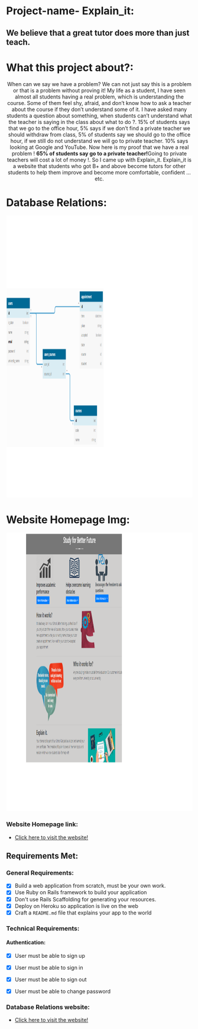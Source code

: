 # Project-name- Explain_it:

## We believe that a great tutor does more than just teach.

# What this project about?:


<p align="center">When can we say we have a problem? We can not just say this is a problem or that is a problem without proving it! My life as a student, I have seen almost all students having a real problem, which is understanding the course. Some of them feel shy, afraid, and don’t know how to ask a teacher about the course if they don’t understand some of it. I have asked many students a question about something, when students can’t understand what the teacher is saying in the class about what to do ?. 15% of students says that we go to the office hour, 5% says if we don’t find a private teacher we should withdraw from class, 5% of students say we should go to the office hour, if we still do not understand we will go to private teacher. 10% says looking at Google and YouTube. Now here is my proof that we have a real problem ! <b> 65% of students say go to a private teacher!</b>Going to private teachers will cost a lot of money !. So I came up with Explain_it. Explain_it is a website that students who got B+ and above become tutors for other students to help them improve and become more comfortable, confident …etc.</p>




 # Database Relations:

 <p align="center"><img src="./website-homepage/dbdiagram.png" width="900" height="760" ></p>

 # Website Homepage Img:

 <p align="center"><img src="./website-homepage/home-1.png" width="900" height="750" ></p>


### Website Homepage link:
* [Click here to visit the website!](https://explan-it.herokuapp.com/) 


## Requirements Met:

### General Requirements:

- [x] Build a web application from scratch, must be your own work. 
- [x] Use Ruby on Rails framework to build your application 
- [x] Don't use Rails Scaffolding for generating your resources. 
- [x] Deploy on Heroku so application is live on the web 
- [x] Craft a `README.md` file that explains your app to the world 

### Technical Requirements:

#### Authentication:
- [x] User must be able to sign up 
- [x] User must be able to sign in 
- [x] User must be able to sign out
- [x] User must be able to change password 


### Database Relations website:

* [Click here to visit the website!](https://dbdiagram.io/home) 
